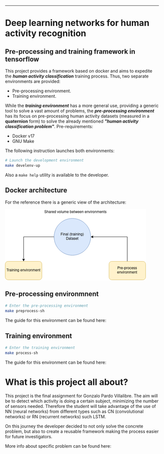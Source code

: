 -----------------------------------------
# Deep learning networks for human activity recognition

## Pre-processing and training framework in tensorflow

This project provides a framework based on docker and aims to expedite the ***human activity classification*** training process. Thus, two separate environments are provided:
- Pre-processing environment.
- Training environment.

While the ***training environment*** has a more general use, providing a generic tool to solve a vast amount of problems, the ***pre-processing environment*** has its focus on pre-processing human activity datasets (measured in a **quaternion** form) to solve the already mentioned ***"human activity classification problem"***.
Pre-requirements:
 - Docker v17
 - GNU Make

The following instruction launches both environments:
```sh
# Launch the development environment
make develenv-up
```

Also a `make help` utility is available to the developer.

## Docker architecture 
For the reference there is a generic view of the architecture:

![Usage_schema](./doc/images/docker-architecture.png)

## Pre-processing environmnent
```sh
# Enter the pre-processing environment
make preprocess-sh
```
The guide for this environment can be found here: 

## Training environment
```sh
# Enter the training environment
make process-sh
```
The guide for this environment can be found here:


# What is this project all about?
This project is the final assignment for Gonzalo Pardo Villalibre. The aim will be to detect which activity is doing a certain subject, minimizing the number of sensors needed. Therefore the student will take advantage of the use of NN (neural networks) from different types such as CN (convolutional networks) or RN (recurrent networks) such LSTM.

On this journey the developer decided to not only solve the concrete problem, but also to create a reusable framework making the process easier for future investigators.

More info about specific problem can be found here:
